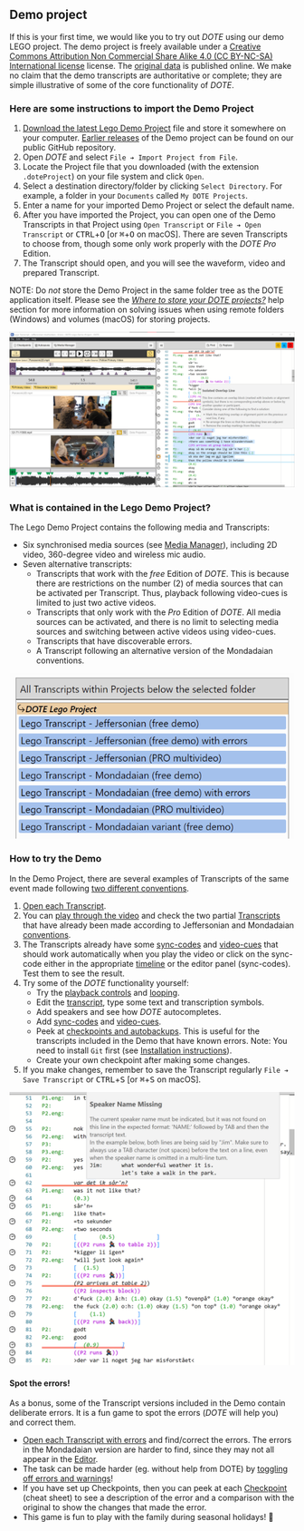 ## Demo project

If this is your first time, we would like you to try out _DOTE_ using our demo LEGO project.
The demo project is freely available under a [Creative Commons Attribution Non Commercial Share Alike 4.0 (CC BY-NC-SA) International license](https://creativecommons.org/licenses/by-nc-sa/4.0/legalcode) license.
The [original data](https://doi.org/10.5278/ojs.quivirr.v1.2020.a0003) is published online.
We make no claim that the demo transcripts are authoritative or complete; they are simple illustrative of some of the core functionality of _DOTE_.

### Here are some instructions to import the Demo Project

1. [Download the latest Lego Demo Project](https://dote.sfx.aau.dk/downloads) file and store it somewhere on your computer. [Earlier releases](https://github.com/BigSoftVideo/DOTE/releases) of the Demo project can be found on our public GitHub repository.
1. Open _DOTE_ and select `File ➔ Import Project from File`.
1. Locate the Project file that you downloaded (with the extension `.doteProject`) on your file system and click `Open`.
1. Select a destination directory/folder by clicking `Select Directory`.
For example, a folder in your `Documents` called `My DOTE Projects`.
1. Enter a name for your imported Demo Project or select the default name.
1. After you have imported the Project, you can open one of the Demo Transcripts in that Project using `Open Transcript` or `File ➔ Open Transcript` or <kbd>CTRL</kbd>+<kbd>O</kbd> [or <kbd>⌘</kbd>+<kbd>O</kbd> on macOS]. There are seven Transcripts to choose from, though some only work properly with the _DOTE Pro_ Edition.
2. The Transcript should open, and you will see the waveform, video and prepared Transcript.

NOTE: Do _not_ store the Demo Project in the same folder tree as the DOTE application itself.
Please see the [_Where to store your DOTE projects?_](projects.md#storing) help section for more information on solving issues when using remote folders (Windows) and volumes (macOS) for storing projects.

[![DOTE UI](images/UI/UI.png)](images/UI/UI.png)

### What is contained in the Lego Demo Project?

The Lego Demo Project contains the following media and Transcripts:

- Six synchronised media sources (see [Media Manager](media.md)), including 2D video, 360-degree video and wireless mic audio.
- Seven alternative transcripts:
    - Transcripts that work with the _free_ Edition of _DOTE_. This is because there are restrictions on the number (2) of media sources that can be activated per Transcript. Thus, playback following video-cues is limited to just two active videos.
    - Transcripts that only work with the _Pro_ Edition of _DOTE_. All media sources can be activated, and there is no limit to selecting media sources and switching between active videos using video-cues.
    - Transcripts that have discoverable errors.
    - A Transcript following an alternative version of the Mondadaian conventions.

[![DOTE demo](images/demo/demo-transcripts.png)](images/demo/demo-transcripts.png)

### How to try the Demo

In the Demo Project, there are several examples of Transcripts of the same event made following [two different conventions](conventions.md).

1. [Open each Transcript](projects.md#open-transcript).
1. You can [play through the video](video.md) and check the two partial [Transcripts](transcript.md) that have already been made according to Jeffersonian and Mondadaian [conventions](conventions.md).
1. The Transcripts already have some [sync-codes](sync-code.md) and [video-cues](cues.md) that should work automatically when you play the video or click on the sync-code either in the appropriate [timeline](timeline.md) or the editor panel (sync-codes).
Test them to see the result.
1. Try some of the _DOTE_ functionality yourself:
    - Try the [playback controls](play.md) and [looping](timeline.md#loop).
    - Edit the [transcript](transcript.md), type some text and transcription symbols.
    - Add speakers and see how _DOTE_ autocompletes.
    - Add [sync-codes](sync-code.md) and [video-cues](cues.md).
    - Peek at [checkpoints and autobackups](versioncontrol.md).
    This is useful for the transcripts included in the Demo that have known errors.
    Note: You need to install `Git` first (see [Installation instructions](versioncontrol.md#setup)).
    - Create your own checkpoint after making some changes.
2. If you make changes, remember to save the Transcript regularly `File ➔ Save Transcript` or <kbd>CTRL</kbd>+<kbd>S</kbd> [or <kbd>⌘</kbd>+<kbd>S</kbd> on macOS].

[![Demo with errors](images/demo/demo-errors.png)](images/demo/demo-errors.png)

#### Spot the errors!

As a bonus, some of the Transcript versions included in the Demo contain deliberate errors.
It is a fun game to spot the errors (_DOTE_ will help you) and correct them.

- [Open each Transcript with errors](projects.md#open-transcript) and find/correct the errors.
The errors in the Mondadaian version are harder to find, since they may not all appear in the [Editor](transcript.md).
- The task can be made harder (eg. without help from DOTE) by [toggling off errors and warnings](errors.md)!
- If you have set up Checkpoints, then you can peek at each [Checkpoint](versioncontrol.md) (cheat sheet) to see a description of the error and a comparison with the original to show the changes that made the error.
- This game is fun to play with the family during seasonal holidays! 🥳
